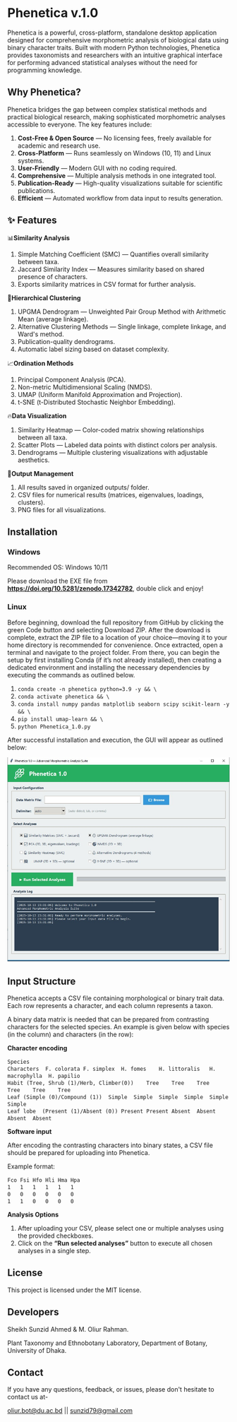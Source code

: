 # **Phenetica v.1.0**
Phenetica is a powerful, cross-platform, standalone desktop application designed for comprehensive morphometric analysis of biological data using binary character traits. Built with modern Python technologies, Phenetica provides taxonomists and researchers with an intuitive graphical interface for performing advanced statistical analyses without the need for programming knowledge.

## **Why Phenetica?**
Phenetica bridges the gap between complex statistical methods and practical biological research, making sophisticated morphometric analyses accessible to everyone. The key features include:
1. **Cost-Free & Open Source** — No licensing fees, freely available for academic and research use.
2. **Cross-Platform** — Runs seamlessly on Windows (10, 11) and Linux systems.
3. **User-Friendly** — Modern GUI with no coding required.
4. **Comprehensive** — Multiple analysis methods in one integrated tool.
5. **Publication-Ready** — High-quality visualizations suitable for scientific publications.
6. **Efficient** — Automated workflow from data input to results generation.

## **✨ Features**

📊**Similarity Analysis**
1. Simple Matching Coefficient (SMC) — Quantifies overall similarity between taxa.
2. Jaccard Similarity Index — Measures similarity based on shared presence of characters.
3. Exports similarity matrices in CSV format for further analysis.

🌳**Hierarchical Clustering**
1. UPGMA Dendrogram — Unweighted Pair Group Method with Arithmetic Mean (average linkage).
2. Alternative Clustering Methods — Single linkage, complete linkage, and Ward's method.
3. Publication-quality dendrograms.
4. Automatic label sizing based on dataset complexity.

📈**Ordination Methods**
1. Principal Component Analysis (PCA).
2. Non-metric Multidimensional Scaling (NMDS).
3. UMAP (Uniform Manifold Approximation and Projection).
4. t-SNE (t-Distributed Stochastic Neighbor Embedding).

🔥**Data Visualization**
1. Similarity Heatmap — Color-coded matrix showing relationships between all taxa.
2. Scatter Plots — Labeled data points with distinct colors per analysis.
3. Dendrograms — Multiple clustering visualizations with adjustable aesthetics.

💾**Output Management**
1. All results saved in organized outputs/ folder.
2. CSV files for numerical results (matrices, eigenvalues, loadings, clusters).
3. PNG files for all visualizations.

## Installation

### **Windows**

Recommended OS: Windows 10/11

Please download the EXE file from **https://doi.org/10.5281/zenodo.17342782**, double click and enjoy!

### **Linux**

Before beginning, download the full repository from GitHub by clicking the green Code button and selecting Download ZIP. After the download is complete, extract the ZIP file to a location of your choice—moving it to your home directory is recommended for convenience. Once extracted, open a terminal and navigate to the project folder. From there, you can begin the setup by first installing Conda (if it’s not already installed), then creating a dedicated environment and installing the necessary dependencies by executing the commands as outlined below.

1. `conda create -n phenetica python=3.9 -y && \`
2. `conda activate phenetica && \`
3. `conda install numpy pandas matplotlib seaborn scipy scikit-learn -y && \`
4. `pip install umap-learn && \`
5. `python Phenetica_1.0.py`

After successful installation and execution, the GUI will appear as outlined below:

<p align="center">
  <img src="Phenetica.jpg" alt="Phenetica Logo" width="700"/>
</p>

## Input Structure
Phenetica accepts a CSV file containing morphological or binary trait data. Each row represents a character, and each column represents a taxon.

A binary data matrix is needed that can be prepared from contrasting characters for the selected species. An example is given below with species (in the column) and characters (in the row):


**Character encoding**


```
Species						
Characters	F. colorata	F. simplex	H. fomes	H. littoralis	H. macrophylla	H. papilio
Habit (Tree, Shrub (1)/Herb, Climber(0))	Tree	Tree	Tree	Tree	Tree	Tree
Leaf (Simple (0)/Compound (1))	Simple	Simple	Simple	Simple	Simple	Simple
Leaf lobe  (Present (1)/Absent (0))	Present	Present	Absent	Absent	Absent	Absent

```

**Software input**

After encoding the contrasting characters into binary states, a CSV file should be prepared for uploading into Phenetica.

Example format:
```
Fco	Fsi	Hfo	Hli	Hma	Hpa
1	1	1	1	1	1
0	0	0	0	0	0
1	1	0	0	0	0
```
**Analysis Options**
1. After uploading your CSV, please select one or multiple analyses using the provided checkboxes.
2. Click on the **“Run selected analyses”** button to execute all chosen analyses in a single step.

## License
This project is licensed under the MIT license.

## Developers
Sheikh Sunzid Ahmed & M. Oliur Rahman.

Plant Taxonomy and Ethnobotany Laboratory, Department of Botany, University of Dhaka.

## Contact
If you have any questions, feedback, or issues, please don't hesitate to contact us at-

oliur.bot@du.ac.bd || sunzid79@gmail.com
